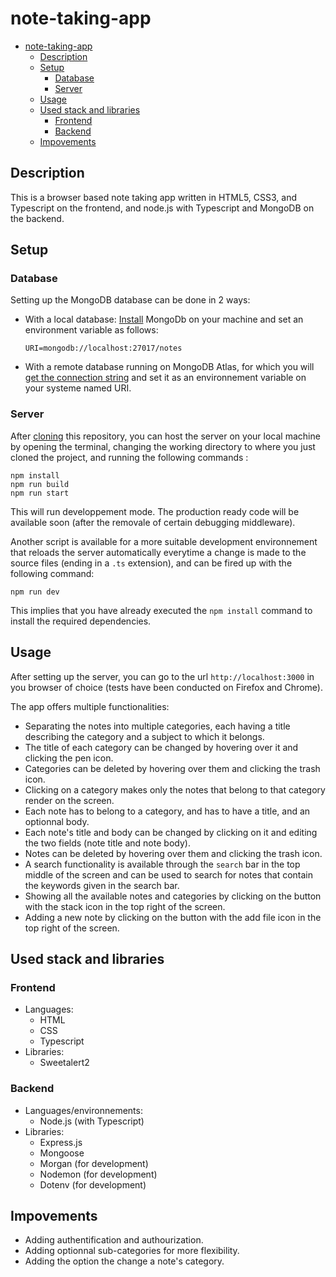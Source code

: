 # note-taking-app

- [note-taking-app](#note-taking-app)
	- [Description](#description)
	- [Setup](#setup)
		- [Database](#database)
		- [Server](#server)
	- [Usage](#usage)
	- [Used stack and libraries](#used-stack-and-libraries)
		- [Frontend](#frontend)
		- [Backend](#backend)
	- [Impovements](#impovements)

## Description

This is a browser based note taking app written in HTML5, CSS3, and Typescript on the frontend, and node.js with Typescript and MongoDB on the backend.

## Setup

### Database

Setting up the MongoDB database can be done in 2 ways:

- With a local database: [Install](https://docs.mongodb.com/manual/installation/) MongoDb on your machine and set an environment variable as follows:

      URI=mongodb://localhost:27017/notes

- With a remote database running on MongoDB Atlas, for which you will [get the connection string](https://docs.mongodb.com/manual/reference/connection-string/) and set it as an environnement variable on your systeme named URI.

### Server

After [cloning](https://docs.github.com/en/github/creating-cloning-and-archiving-repositories/cloning-a-repository-from-github/cloning-a-repository) this repository, you can host the server on your local machine by opening the terminal, changing the working directory to where you just cloned the project, and running the following commands :

```
npm install
npm run build
npm run start
```

This will run developpement mode. The production ready code will be available soon (after the removale of certain debugging middleware).

Another script is available for a more suitable development environnement that reloads the server automatically everytime a change is made to the source files (ending in a `.ts` extension), and can be fired up with the following command:

```
npm run dev
```

This implies that you have already executed the `npm install` command to install the required dependencies.

## Usage

After setting up the server, you can go to the url `http://localhost:3000` in you browser of choice (tests have been conducted on Firefox and Chrome).

The app offers multiple functionalities:

- Separating the notes into multiple categories, each having a title describing the category and a subject to which it belongs.
- The title of each category can be changed by hovering over it and clicking the pen icon.
- Categories can be deleted by hovering over them and clicking the trash icon.
- Clicking on a category makes only the notes that belong to that category render on the screen.
- Each note has to belong to a category, and has to have a title, and an optionnal body.
- Each note's title and body can be changed by clicking on it and editing the two fields (note title and note body).
- Notes can be deleted by hovering over them and clicking the trash icon.
- A search functionality is available through the `search` bar in the top middle of the screen and can be used to search for notes that contain the keywords given in the search bar.
- Showing all the available notes and categories by clicking on the button with the stack icon in the top right of the screen.
- Adding a new note by clicking on the button with the add file icon in the top right of the screen.

## Used stack and libraries

### Frontend

- Languages:
  - HTML
  - CSS
  - Typescript
- Libraries:
  - Sweetalert2

### Backend

- Languages/environnements:
  - Node.js (with Typescript)
- Libraries:
  - Express.js
  - Mongoose
  - Morgan (for development)
  - Nodemon (for development)
  - Dotenv (for development)

## Impovements

- Adding authentification and authourization.
- Adding optionnal sub-categories for more flexibility.
- Adding the option the change a note's category.
